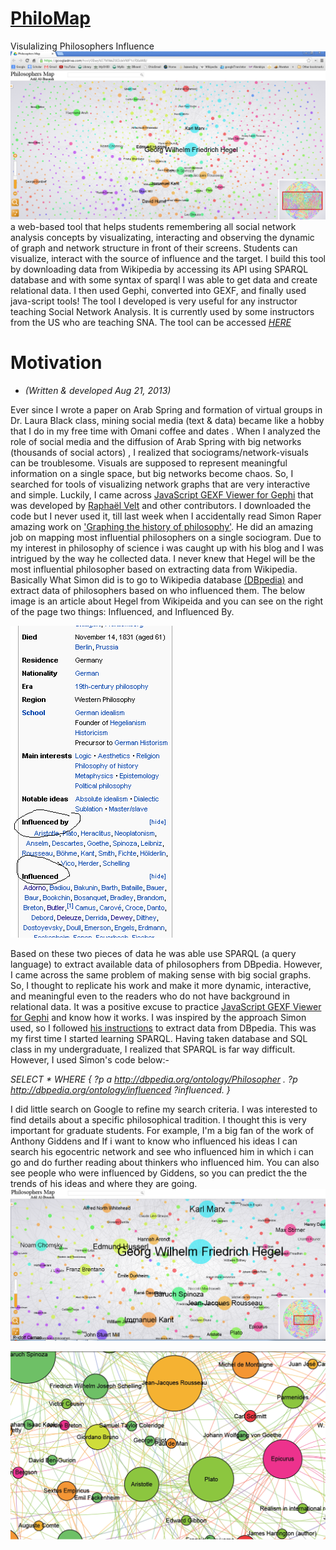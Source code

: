 # [PhiloMap](http://88.80.186.165:3838/PhiloMap/)
Visulalizing Philosophers Influence
![philo1](https://github.com/aalbusaidi/PhiloMap/blob/main/www/philo1.png)
a web-based tool that helps students remembering all social network analysis concepts by visualizating, interacting and observing the dynamic of graph and network structure in front of their screens. Students can visualize, interact with the source of influence and the target. I build this tool by downloading data from Wikipedia by accessing its API using SPARQL database and with some syntax of sparql I was able to get data and create relational data. I then used Gephi, converted into GEXF, and finally used java-script tools! The tool I developed is very useful for any instructor teaching Social Network Analysis. It is currently used by some instructors from the US who are teaching SNA.
The tool can be accessed *[HERE](http://88.80.186.165:3838/PhiloMap/)*

# Motivation 
* _(Written & developed Aug 21, 2013)_
  
Ever since I wrote a paper on Arab Spring and formation of virtual groups in Dr. Laura Black class, mining social media (text & data) became like a hobby that I do in my free time with Omani coffee and dates . When I analyzed the role of social media and the diffusion of Arab Spring with big networks (thousands of social actors) , I realized that sociograms/network-visuals can be troublesome. Visuals are supposed to represent meaningful information on a single space, but big networks become chaos.  So, I searched for tools of visualizing network graphs that are very interactive and simple. Luckily, I came across [JavaScript GEXF Viewer for Gephi](https://github.com/raphv/gexf-js) that was developed by [Raphaël Velt](http://raphaelve.lt/) and other contributors. I downloaded the code but I never used it, till last week when I accidentally read Simon Raper amazing work on ['Graphing the history of philosophy'](http://drunks-and-lampposts.com/2012/06/13/graphing-the-history-of-philosophy/). He did an amazing job on mapping most influential philosophers on a single sociogram. Due to my interest in philosophy of science i was caught up with his blog and I was intrigued by the way he collected data. I never knew that Hegel will be the most influential philosopher based on extracting data from Wikipedia. Basically What Simon did is to go to Wikipedia database [(DBpedia)](http://dbpedia.org/About) and extract data of philosophers based on who influenced them. The below image is an article about Hegel from Wikipeida and you can see on the right of the page two things: Influenced, and Influenced By.

![philo2](https://github.com/aalbusaidi/PhiloMap/blob/main/www/philo2.png)

Based on these two pieces of data he was able use SPARQL (a query language) to extract available data of philosophers from DBpedia. However, I came across the same problem of making sense with big social graphs. So, I thought to replicate his work and make it more dynamic, interactive, and meaningful even to the readers who do not have background in relational data. It was a positive excuse to practice [JavaScript GEXF Viewer for Gephi](https://github.com/raphv/gexf-js)  and know how it works. I was inspired by the approach Simon used, so I followed [his instructions](http://drunks-and-lampposts.com/2012/06/13/graphing-the-history-of-philosophy/) to extract data from DBpedia. This was my first time I started learning SPARQL. Having taken database and SQL class in my undergraduate, I realized that SPARQL is far way difficult. However, I used Simon's code below:-

_SELECT * WHERE {
?p a <http://dbpedia.org/ontology/Philosopher> .
?p <http://dbpedia.org/ontology/influenced> ?influenced.
}_

I did little search on Google to refine my search criteria. I was interested to find details about a specific philosophical tradition. I thought this is very important for graduate students. For example, I'm a big fan of the work of Anthony Giddens and If i want to know who influenced his ideas I can search his egocentric network and see who influenced him in which i can go and do further reading about thinkers who influenced him. You can also see people who were influenced by Giddens, so you can predict the the trends of his ideas and where they are going. 
![philo7](https://github.com/aalbusaidi/PhiloMap/blob/main/www/philo7.png)

![philo8](https://github.com/aalbusaidi/PhiloMap/blob/main/www/philo8.png)

